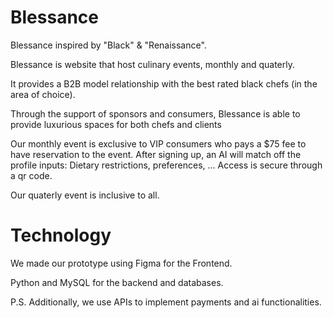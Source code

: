 # Blessance

Blessance inspired by "Black" & "Renaissance".

Blessance is website that host culinary events, monthly and quaterly. 

It provides a B2B model relationship with the best rated black chefs (in the area of choice).

Through the support of sponsors and consumers, Blessance is able to provide luxurious spaces for both chefs and clients

Our monthly event is exclusive to VIP consumers who pays a $75 fee to have reservation to the event. After signing up, an AI will match off the profile inputs: Dietary restrictions, preferences, ... Access is secure through a qr code.

Our quaterly event is inclusive to all.

# Technology

We made our prototype using Figma for the Frontend.

Python and MySQL for the backend and databases.

P.S. Additionally, we use APIs to implement payments and ai functionalities.


